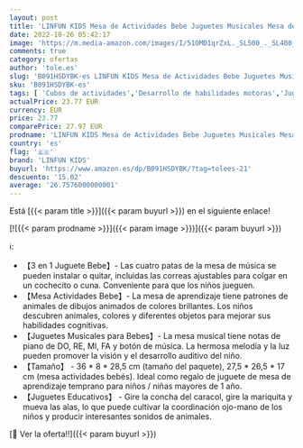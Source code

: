 ```yaml
---
layout: post
title: 'LINFUN KIDS Mesa de Actividades Bebe Juguetes Musicales Mesa de Aprendizaje Educativos Regalos para Bebe Niñas Niños 12+ Meses 1 2 Años'
date: 2022-10-26 05:42:17
image: 'https://m.media-amazon.com/images/I/51OMD1qrZxL._SL500_._SL400_.jpg'
comments: true
category: ofertas
author: 'tole.es'
slug: 'B091HSDYBK-es LINFUN KIDS Mesa de Actividades Bebe Juguetes Musicales...'
sku: 'B091HSDYBK-es'
tags: [ 'Cubos de actividades','Desarrollo de habilidades motoras','Juguetes','Juguetes para Bebés y primera infancia','Juguetes y juegos','bebe','linfun kids','🇪🇸', ]
actualPrice: 23.77 EUR
currency: EUR
price: 23.77
comparePrice: 27.97 EUR
prodname: 'LINFUN KIDS Mesa de Actividades Bebe Juguetes Musicales Mesa de Aprendizaje Educativos Regalos para Bebe Niñas Niños 12+ Meses 1 2 Años'
country: 'es'
flag: '🇪🇸'
brand: 'LINFUN KIDS'
buyurl: 'https://www.amazon.es/dp/B091HSDYBK/?tag=tolees-21'
descuento: '15.02'
average: '26.7576000000001'
---
```


Está [{{< param title >}}]({{< param buyurl >}}) en el siguiente enlace!

[![{{< param prodname >}}]({{< param image >}})]({{< param buyurl >}})

ℹ️:

- 【3 en 1 Juguete Bebe】- Las cuatro patas de la mesa de música se pueden instalar o quitar, incluidas las correas ajustables para colgar en un cochecito o cuna. Conveniente para que los niños jueguen.
- 【Mesa Actividades Bebe】- La mesa de aprendizaje tiene patrones de animales de dibujos animados de colores brillantes. Los niños descubren animales, colores y diferentes objetos para mejorar sus habilidades cognitivas.
- 【Juguetes Musicales para Bebes】- La mesa musical tiene notas de piano de DO, RE, MI, FA y botón de música. La hermosa melodía y la luz pueden promover la visión y el desarrollo auditivo del niño.
- 【Tamaño】 - 36 * 8 * 28,5 cm (tamaño del paquete), 27,5 * 26,5 * 17 cm (mesa actividades bebés). Ideal como regalo de juguete de mesa de aprendizaje temprano ​para niños / niñas mayores de 1 año.
- 【Juguetes Educativos】 - Gire la concha del caracol, gire la mariquita y mueva las alas, lo que puede cultivar la coordinación ojo-mano de los niños y producir interesantes sonidos de animales.

[🛒 Ver la oferta!!]({{< param buyurl >}})
